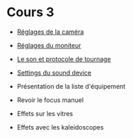 # Cours 3
  


* [Réglages de la caméra](./references/Caméra.md)
* [Réglages du moniteur](./references/Moniteur.md)
* [Le son et protocole de tournage](https://cmontmorency365-my.sharepoint.com/:p:/g/personal/flpilote_cmontmorency_qc_ca/Ef03A9FT-YdOiXknjJVdRkQBlzZ3r3HL9orQbhAi1inuQg?e=Mdbw1f)  
* [Settings du sound device](https://cmontmorency365-my.sharepoint.com/:b:/g/personal/flpilote_cmontmorency_qc_ca/ETwfhWoZO9hDtR_y5sIoNXkBgIV9SDHDmEBRo6yGlO-6MQ?e=xeJPGM)

* Présentation de la liste d'équipement
* Revoir le focus manuel
* Effets sur les vitres
* Effets avec les kaleidoscopes
